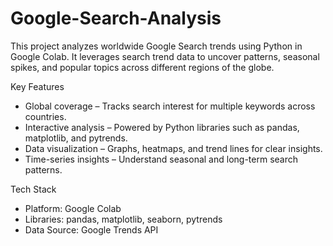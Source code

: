 # Google-Search-Analysis
This project analyzes worldwide Google Search trends using Python in Google Colab. It leverages search trend data to uncover patterns, seasonal spikes, and popular topics across different regions of the globe.

Key Features
- Global coverage – Tracks search interest for multiple keywords across countries.
- Interactive analysis – Powered by Python libraries such as pandas, matplotlib, and pytrends.
- Data visualization – Graphs, heatmaps, and trend lines for clear insights.
- Time-series insights – Understand seasonal and long-term search patterns.

Tech Stack
- Platform: Google Colab
- Libraries: pandas, matplotlib, seaborn, pytrends
- Data Source: Google Trends API
